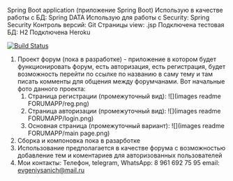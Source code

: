 Spring Boot application (приложение Spring Boot)
Использую в качестве работы с БД: Spring DATA
Использую для работы с Security: Spring Security
Контроль версий: Git
Страницы view: .jsp
Подключена тестовая БД: H2
Подключена Heroku

[![Build Status](https://app.travis-ci.com/evgenkolesman/ForumApp.svg?branch=master)](https://app.travis-ci.com/github/evgenkolesman/ForumApp)

[comment]: <> ([![codecov]&#40;https://codecov.io/gh/evgenkolesman/ForumApp/branch/master/graph/badge.svg?token=305CZVC769&#41;]&#40;https://codecov.io/gh/evgenkolesman/ForumApp&#41;)

1. Проект форум (пока в разработке) - приложение в котором будет функционировать форум, есть авторизация, есть регистрация,
будет возможность перейти по ссылке по названию в саму тему и там писать комменты для общения между форумчанами.
Вот начальные фото данного проекта:
   1. Страница регистрации (промежуточный вид):
![](images readme FORUMAPP/reg.png)
   2. Страница авторизации (промежуточный вид):
![](images readme FORUMAPP/login.png)
   3. Основная страница (промежуточный вариант):
![](images readme FORUMAPP/main page.png)
2. Сборка и компоновка пока в разарботке
3. Использование предполагается в качестве форума с возможностью добавление тем и 
коментариев для авторизованных пользователей 
4. Мои контакты:
Телефон, telegram, WhatsApp: 8 961 692 75 95
email: evgeniysanich@mail.ru